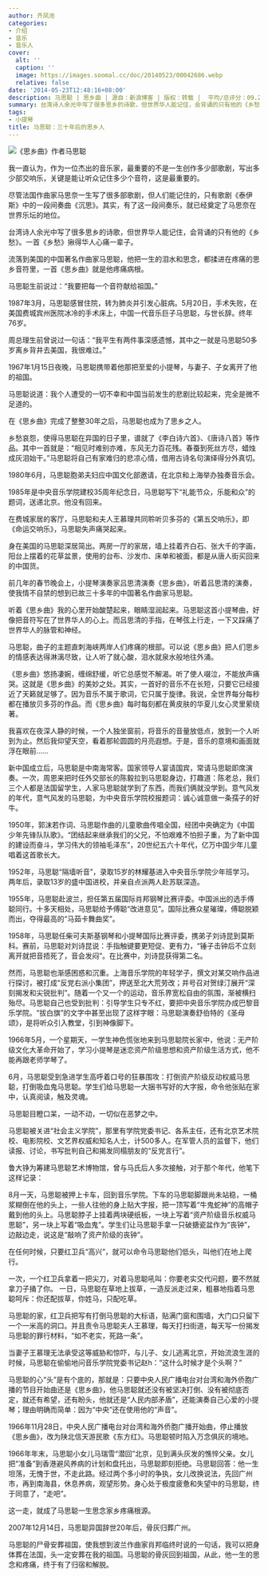 ```yaml
---
author: 齐凤池
categories:
- 介绍
- 音乐
- 音乐人
cover:
  alt: ''
  caption: ''
  image: https://images.soomal.cc/doc/20140523/00042686.webp
  relative: false
date: '2014-05-23T12:48:16+08:00'
description: 马思聪 | 思乡曲 | 源自：新浪博客 | 版权：转载 |  平均/总评分：09.25/111
summary: 台湾诗人余光中写了很多思乡的诗歌，但世界华人能记住，会背诵的只有他的《乡愁》。一首《乡愁》揪得华人心痛一辈子。流落到美国的中国著名作曲家马思聪，他把一生的泪水和思念，都揉进在疼痛的思乡音符里，一首《思乡曲》就是他疼痛病根。马思聪生前说过：“我要把每一个音符献给祖国。”
tags:
- 小提琴
title: 马思聪：三十年后的思乡人
---
```


![《思乡曲》作者马思聪](https://images.soomal.cc/doc/20140523/00042686.webp)





我一直认为，作为一位杰出的音乐家，最重要的不是一生创作多少部歌剧，写出多少部交响乐，关键是能让听众记住多少个音符，这是最重要的。

尽管法国作曲家马思奈一生写了很多部歌剧，但人们能记住的，只有歌剧《泰伊斯》中的一段间奏曲《沉思》。其实，有了这一段间奏乐，就已经奠定了马思奈在世界乐坛的地位。

台湾诗人余光中写了很多思乡的诗歌，但世界华人能记住，会背诵的只有他的《乡愁》。一首《乡愁》揪得华人心痛一辈子。

流落到美国的中国著名作曲家马思聪，他把一生的泪水和思念，都揉进在疼痛的思乡音符里，一首《思乡曲》就是他疼痛病根。

马思聪生前说过：“我要把每一个音符献给祖国。”

1987年3月，马思聪感冒住院，转为肺炎并引发心脏病。5月20日，手术失败，在美国费城宾州医院冰冷的手术床上，中国一代音乐巨子马思聪，与世长辞。终年76岁。

周总理生前曾说过一句话：“我平生有两件事深感遗憾，其中之一就是马思聪50多岁离乡背井去美国，我很难过。”

1967年1月15日夜晚，马思聪携带着他那把至爱的小提琴，与妻子、子女离开了他的祖国。

马思聪说道：我个人遭受的一切不幸和中国当前发生的悲剧比较起来，完全是微不足道的。

在《思乡曲》完成了整整30年之后，马思聪也成为了思乡之人。

乡愁哀怨，使得马思聪在异国的日子里，谱就了《李白诗六首》、《唐诗八首》等作品。其中一首就是：“相见时难别亦难，东风无力百花残。春蚕到死丝方尽，蜡烛成灰泪始干。”马思聪将自己有家难归的悲凉心情，借用古诗名句演绎得分外真切。

1980年6月，马思聪胞弟夫妇应中国文化部邀请，在北京和上海举办独奏音乐会。

1985年是中央音乐学院建校35周年纪念日，马思聪写下“礼能节众，乐能和众”的题词，送递北京。他没有回来。

在费城家居的客厅，马思聪和夫人王慕理共同聆听贝多芬的《第五交响乐》，即《命运交响乐》，马思聪失声痛哭起来。

身在美国的马思聪深居简出。两房一厅的家居，墙上挂着齐白石、张大千的字画，阳台上摆着的花草盆景，使用的台布、沙发巾、床单和被面，都是从唐人街买回来的中国货。

前几年的春节晚会上，小提琴演奏家吕思清演奏《思乡曲》，听着吕思清的演奏，使我情不自禁的想到已故三十多年的中国著名作曲家马思聪。

听着《思乡曲》我的心里开始酸楚起来，眼睛湿润起来。马思聪这首小提琴曲，好像把音符写在了世界华人的心上。而吕思清的手指，在琴弦上行走，一下又踩痛了世界华人的脉管和神经。

马思聪，曲子的主题直刺海峡两岸人们疼痛的根部。可以说《思乡曲》把人们思乡的情感表达得淋漓尽致，让人听了就心酸，泪水就泉水般地往外涌。

《思乡曲》悠扬凄婉，缠绵舒缓，听它总感觉不解渴。听了使人啜泣，不能放声痛哭。这就是《思乡曲》的美妙之处。其实，一首好的音乐不在长短，只要它已经接近了天籁就足够了。因为音乐不属于歌词，它只属于旋律。我说，全世界每分每秒都在播放贝多芬的作品。而《思乡曲》每时每刻都在黄皮肤的华夏儿女心灵里萦绕著。

我喜欢在夜深人静的时候，一个人独坐窗前，将音乐的音量放低点，放到一个人听到为止。然后我仰望天空，看着那轮圆圆的月亮遐想。于是，音乐的意境和画面就浮在眼前……

新中国成立后，马思聪是中南海常客。国家领导人宴请国宾，常请马思聪即席演奏。一次，周恩来把时任外交部长的陈毅拉到马思聪身边，打趣道：陈老总，我们三个人都是法国留学生，人家马思聪就学到了东西，而我们俩就没学到。意气风发的年代，意气风发的马思聪，为中央音乐学院校报题词：诚心诚意做一条孺子的好牛。

1950年，郭沫若作词、马思聪作曲的儿童歌曲传唱全国，经团中央确定为《中国少年先锋队队歌》。“团结起来继承我们的父兄，不怕艰难不怕担子重，为了新中国的建设而奋斗，学习伟大的领袖毛泽东”，20世纪五六十年代，亿万中国少年儿童唱着这首歌长大。

1952年，马思聪“隔墙听音”，录取15岁的林耀基进入中央音乐学院少年班学习。两年后，录取13岁的盛中国进校，并亲自点派两人赴苏联深造。

1955年，马思聪赴波兰，担任第五届国际肖邦钢琴比赛评委。中国派出的选手傅聪同行。十多天相处，马思聪给予傅聪“改进意见”。国际比赛众星璀璨，傅聪脱颖而出，夺得最高的“马茹卡舞曲奖”。

1958年，马思聪任柴可夫斯基钢琴和小提琴国际比赛评委，携弟子刘诗昆到莫斯科。赛前，马思聪对刘诗昆说：手指触键要更短促、更有力，“锤子击钟后不立刻离开就把音捂死了，音会发闷”。在比赛中，刘诗昆获得第二名。

然而，马思聪也渐感困惑和沉重。上海音乐学院的年轻学子，撰文对某交响作品进行探讨，被打成“反党右派小集团”，押送至北大荒劳改；并号召对贺绿汀展开“深刻揭发和尖锐批判”。随着一个又一个的运动，音乐界宽松自由的氛围，渐被横扫殆尽。马思聪自己也受到批判：引导学生只专不红，要把中央音乐学院办成巴黎音乐学院。“拔白旗”的文字中甚至出现了这样字眼：马思聪演奏舒伯特的《圣母颂》，是将听众引入教堂，引到神像脚下。

1966年5月，一个星期天，一学生神色慌张地来到马思聪院长家中，他说：无产阶级文化大革命开始了，学习小提琴是迷恋资产阶级思想和资产阶级生活方式，他不能再跟老师学琴了。

6月，马思聪受到急进学生高呼着口号的狂暴围攻：打倒资产阶级反动权威马思聪，打倒吸血鬼马思聪。学生们给马思聪一大捆书写好的大字报，命令他张贴在家中，认真阅读，触及灵魂。

马思聪目瞪口呆，一动不动，一切似在恶梦之中。

马思聪被关进“社会主义学院”，那里有学院党委书记、各系主任，还有北京艺术院校、电影院校、文艺界权威和知名人士，计500多人。在军管人员的监督下，他们读报、讨论，书写批判自己和揭发同榻朋友的“反党言行”。

鲁大铮为筹建马思聪艺术博物馆，曾与马氏后人多次接触，对于那个年代，他笔下这样记录：

8月一天，马思聪被押上卡车，回到音乐学院。下车的马思聪脚跟尚未站稳，一桶浆糊倒在他的头上，一些人往他的身上贴大字报，把一顶写着“牛鬼蛇神”的高帽子戴到他的头上。马思聪脖子上挂着两块硬纸板，一块上写着“资产阶级音乐权威马思聪”，另一块上写着“吸血鬼”。学生们让马思聪手拿一只破搪瓷盆作为“丧钟”，边敲边走，说这是“敲响了资产阶级的丧钟”。

在任何时候，只要红卫兵“高兴”，就可以命令马思聪他们低头，叫他们在地上爬行。

一次，一个红卫兵拿着一把尖刀，对着马思聪吼叫：你要老实交代问题，要不然就拿刀子捅了你。
一日，马思聪在草地上拔草，一造反派走过来，粗暴地指着马思聪呵斥：你还配拔草，你姓马，只配吃草。

马思聪的家，红卫兵把写有打倒马思聪的大标语，贴满门窗和围墙，大门口只留下一个一米高的洞口。并且责令马思聪夫人王慕理，每天打扫街道，每天写一份揭发马思聪的罪行材料，“如不老实，死路一条”。

当妻子王慕理无法承受这等威胁和惊吓，与儿子、女儿逃离北京，开始流浪生涯的时候，马思聪在偷偷地问音乐学院党委书记赵h：“这什么时候才是个头啊？”

马思聪的心“头”是有个底的，那就是：只要中央人民广播电台对台湾和海外侨胞广播的节目开始曲还是《思乡曲》，他马思聪就还没有被坚决打倒、没有被彻底否定，就还有希望，还有盼头，他就还是“人民内部矛盾”，还能演奏自己心爱的小提琴；理由明确而简单：因为“中央”还在使用他的“声音”。

1966年11月28日，中央人民广播电台对台湾和海外侨胞广播开始曲，停止播放《思乡曲》，改为陕北信天游民歌《东方红》。马思聪顿时陷入万念俱灰的境地。

1966年年末，马思聪小女儿马瑞雪“潜回”北京，见到满头灰发的憔悴父亲。女儿把“准备”到香港避风养病的计划和盘托出，马思聪即刻拒绝。马思聪回答：他一生坦荡，无愧于世，不走此路。经过两个多小时的争执，女儿改换说法，先回广州市，再到南海县，休息养病，观望形势。身心处于极度疲惫和失望中的马思聪，终于同意了，“走吧”。

这一走，就成了马思聪一生思念家乡疼痛根源。

2007年12月14日，马思聪异国辞世20年后，骨灰归葬广州。

马思聪的尸骨安葬祖国，使我想到波兰作曲家肖邦临终时说的一句话，我可以把身体葬在法国，头一定安葬在我的祖国。马思聪的骨灰回到祖国，从此，他一生的思念和疼痛，终于有了归宿和解脱。